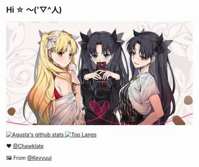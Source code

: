 ## Hi ☆ ～('▽^人)

<img src="./rin.jpeg" style="border-radius: 5px"/>

[![Agusta's github stats](https://github-readme-stats.vercel.app/api?username=Chawklate&count_private=true&show_icons=true&hide_border=true) ![Top Langs](https://github-readme-stats.vercel.app/api/top-langs/?username=Chawklate&langs_count=8&layout=compact&hide_border=true)](https://github.com/Chawklate)

:heart: [@Chawklate](https://github.com/Chawklate)

:framed_picture: From [@Keyyuui](https://twitter.com/keyyuui) 